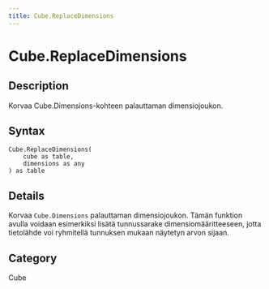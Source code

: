 ```yaml
---
title: Cube.ReplaceDimensions
---
```


# Cube.ReplaceDimensions


## Description

Korvaa Cube.Dimensions-kohteen palauttaman dimensiojoukon.


## Syntax

```powerquery
Cube.ReplaceDimensions(
    cube as table,
    dimensions as any
) as table
```


## Details

Korvaa <code>Cube.Dimensions</code> palauttaman dimensiojoukon. Tämän funktion avulla voidaan esimerkiksi lisätä tunnussarake dimensiomääritteeseen, jotta tietolähde voi ryhmitellä tunnuksen mukaan näytetyn arvon sijaan.



## Category
Cube
